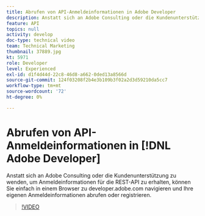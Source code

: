 ```yaml
---
title: Abrufen von API-Anmeldeinformationen in Adobe Developer
description: Anstatt sich an Adobe Consulting oder die Kundenunterstützung zu wenden, um Anmeldeinformationen für die REST-API zu erhalten, können Sie einfach in einem Browser zu developer.adobe.com navigieren und Ihre eigenen Anmeldeinformationen abrufen oder registrieren.
feature: API
topics: null
activity: develop
doc-type: technical video
team: Technical Marketing
thumbnail: 37889.jpg
kt: 5971
role: Developer
level: Experienced
exl-id: d1f4d44d-22c8-46d8-a662-0ded13a8566d
source-git-commit: 124f03208f2b4e3b109b3f02a2d3d59210da5cc7
workflow-type: tm+mt
source-wordcount: '72'
ht-degree: 0%

---
```


# Abrufen von API-Anmeldeinformationen in [!DNL Adobe Developer]

Anstatt sich an Adobe Consulting oder die Kundenunterstützung zu wenden, um Anmeldeinformationen für die REST-API zu erhalten, können Sie einfach in einem Browser zu developer.adobe.com navigieren und Ihre eigenen Anmeldeinformationen abrufen oder registrieren.

>[!VIDEO](https://video.tv.adobe.com/v/37889/?quality=12&learn=on)
